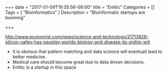+++
date = "2017-01-09T19:35:56-08:00"
title = "Enlitic"
Categories = []
Tags = [ "Bioinformatics" ]
Description = "Bioinformatic startups are booming"

+++

http://www.economist.com/news/science-and-technology/21713828-silicon-valley-has-squidgy-worlds-biology-and-disease-its-sights-will

* It is obvious that pattern matching and data science will eventuall lead to better medicine.
* Medical care should become great due to data driven decisions.
* Enlitic is a startup in this space
